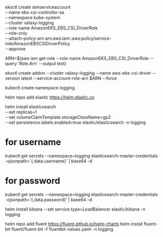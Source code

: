 eksctl create iamserviceaccount \
    --name ebs-csi-controller-sa \
    --namespace kube-system \
    --cluster valaxy-logging \
    --role-name AmazonEKS_EBS_CSI_DriverRole \
    --role-only \
    --attach-policy-arn arn:aws:iam::aws:policy/service-role/AmazonEBSCSIDriverPolicy \
    --approve


ARN=$(aws iam get-role --role-name AmazonEKS_EBS_CSI_DriverRole --query 'Role.Arn' --output text)

eksctl create addon --cluster valaxy-logging --name aws-ebs-csi-driver --version latest --service-account-role-arn $ARN --force

kubectl create namespace logging

helm repo add elastic https://helm.elastic.co

helm install elasticsearch \
 --set replicas=1 \
 --set volumeClaimTemplate.storageClassName=gp2 \
 --set persistence.labels.enabled=true elastic/elasticsearch -n logging

# for username
kubectl get secrets --namespace=logging elasticsearch-master-credentials -ojsonpath='{.data.username}' | base64 -d
# for password
kubectl get secrets --namespace=logging elasticsearch-master-credentials -ojsonpath='{.data.password}' | base64 -d

helm install kibana --set service.type=LoadBalancer elastic/kibana -n logging

helm repo add fluent https://fluent.github.io/helm-charts
helm install fluent-bit fluent/fluent-bit -f fluentbit-values.yaml -n logging
